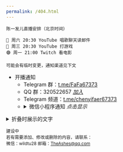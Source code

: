 ```yaml
---
permalink: /404.html
---
```


<!-- #### 67373 导航：[67373.net](https://67373.net) -->
```
陈一发儿直播安排（北京时间）

🔴 周六 20:30 YouTube 唱歌聊天读邮件
🔴 周三 20:30 YouTube 打游戏
🟣 周一 21:00 Twitch 看电影

可能会有临时变更，通知渠道见下文
```

- 开播通知
  - Telegram 群：[t.me/FaFa67373](https://t.me/FaFa67373)
  - QQ 群：320522657 *[加入](https://jq.qq.com/?_wv=1027&k=PTcrl72q)*
  - Telegram 频道：[t.me/chenyifaer67373](t.me/chenyifaer67373)
  - <details><summary>微信小程序通知 <em>点击显示</em></summary>
      <img src="/67373.net/res/xiaodeyingcheng.png" alt="小德影城二维码" title="小德影城二维码">
    </details>




  
  
<details>
  <summary>折叠时展示的文字</summary>
  展开内容。可以嵌套 markdown 语法。
</details>








  
  
<sub>建设中  
  若有需要添加、修改或删除的内容，请联系：  
  微信：wildtu28 邮箱：TheAshes@qq.com</sub>



<!-- 不用的注释：
原生脚注方法：
导航地址：[67373.net](https://67373.net)  联系人[^1]
[^1]:建设中。邮箱：TheAshes@qq.com 微信：wildtu28 

非原生脚注方法：
建设中。<span id="aContact">[联系人](#bContact)</span>
邮箱：TheAshes@qq.com 微信：wildtu28 <sup id='bContact'>[^返回](#aContact)</sup>

emoji列表：https://getemoji.com/



文字颜色方法：
```diff
- text in red
+ text in green
! text in orange
# text in gray
@@ text in purple (and bold)@@
```
```json
   // code for coloring deepred 
```
```html
   // code for coloring
```
```js
   // code for coloring
```








-->
